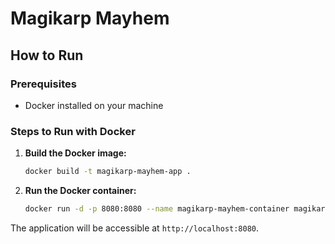 # Magikarp Mayhem

## How to Run

### Prerequisites
- Docker installed on your machine

### Steps to Run with Docker

1. **Build the Docker image:**
   ```sh
   docker build -t magikarp-mayhem-app .
   ```

2. **Run the Docker container:**
   ```sh
   docker run -d -p 8080:8080 --name magikarp-mayhem-container magikarp-mayhem-app
   ```

The application will be accessible at `http://localhost:8080`.